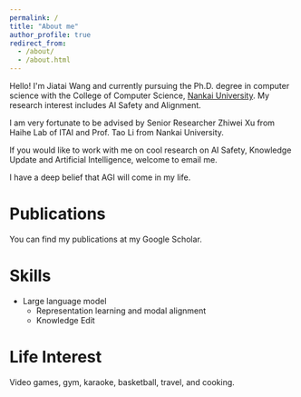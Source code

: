 ```yaml
---
permalink: /
title: "About me"
author_profile: true
redirect_from: 
  - /about/
  - /about.html
---
```


Hello! I'm Jiatai Wang and currently pursuing the Ph.D. degree in computer science with the College of Computer Science, [Nankai University](https://www.nankai.edu.cn). My research interest includes AI Safety and Alignment.


I am very fortunate to be advised by Senior Researcher Zhiwei Xu from Haihe Lab of ITAI and Prof. Tao Li from Nankai University.

If you would like to work with me on cool research on AI Safety, Knowledge Update and Artificial Intelligence, welcome to email me.

I have a deep belief that AGI will come in my life.

Publications
======
You can find my publications at my Google Scholar.

Skills
======
- Large language model
  - Representation learning and modal alignment
  - Knowledge Edit

Life Interest
======
Video games, gym, karaoke, basketball, travel, and cooking.
